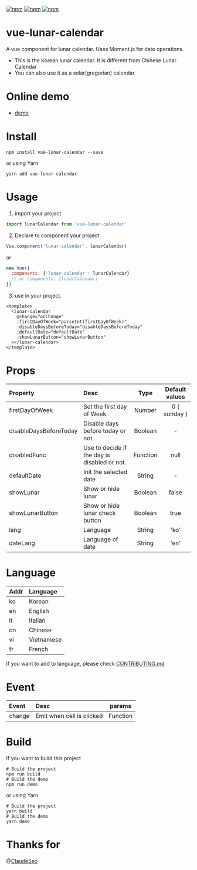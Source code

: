 [![npm](https://img.shields.io/npm/v/vue-lunar-calendar.svg)]()
[![npm](https://img.shields.io/npm/dt/vue-lunar-calendar.svg)]()
[![npm](https://img.shields.io/npm/l/vue-lunar-calendar.svg)]()

# vue-lunar-calendar
A vue component for lunar calendar. Uses Moment.js for date operations.<br/>
* This is the Korean lunar calendar. It is different from Chinese Lunar Calendar<br/>
* You can also use it as a solar(gregorian) calendar

# Online demo
* [demo](https://kimwoohyun.github.io/vue-lunar-calendar/)

# Install
```shell
npm install vue-lunar-calendar --save
```

or using Yarn

```shell
yarn add vue-lunar-calendar
```

# Usage
1. import your project
```javascript
import lunarCalendar from 'vue-lunar-calendar'
```

2. Declare to component your project
```javascript
Vue.component('lunar-calendar', lunarCalendar)
```
or
```javascript
new Vue({
  components: {'lunar-calendar': lunarCalendar}
  // or components: {lunarCalendar}
})
```

3. use in your project.
```vue
<template>
  <lunar-calendar
    @change="onChange"
    :firstDayOfWeek="parseInt(firstDayOfWeek)"
    :disableDaysBeforeToday="disableDaysBeforeToday"
    :defaultDate="defaultDate"
    :showLunarButton="showLunarButton"
  ></lunar-calendar>
</template>
```

# Props
| Property | Desc | Type | Default values |
| :---------- | :--------- | :----------: | :----------: |
| firstDayOfWeek    | Set the first day of Week       | Number       | 0 ( sunday )       |
| disableDaysBeforeToday    | Disable days before today or not       | Boolean       |  -      |
| disabledFunc    | Use to decide if the day is disabled or not.       | Function       | null       |
| defaultDate    | Init the selected date       | String       | -       |
| showLunar    | Show or hide lunar       | Boolean       | false       |
| showLunarButton    | Show or hide lunar check button      | Boolean       | true       |
| lang    | Language      | String       | 'ko'       |
| dateLang    | Language of date     | String       | 'en'       |

# Language
| Addr | Language |
| :---------- | :---------- |
| ko    | Korean    |
| en    | English    |
| it    | Italian    |
| cn    | Chinese    |
| vi    | Vietnamese    |
| fr    | French    |

If you want to add to language, please check [CONTRIBUTING.md](https://github.com/KimWooHyun/vue-lunar-calendar/blob/master/CONTRIBUTING.md)

# Event
| Event | Desc | params |
| :---------- | :---------- | :----------: |
| change    | Emit when cell is clicked       | Function       |

# Build
If you want to build this project

```shell
# Build the project
npm run build
# Build the demo
npm run demo
```

or using Yarn

```shell
# Build the project
yarn build
# Build the demo
yarn demo
```

# Thanks for
@[ClaudeSeo](https://github.com/ClaudeSeo)
